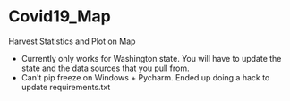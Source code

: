 # Covid19_Map
Harvest Statistics and Plot on Map

 - Currently only works for Washington state. You will have to update the state and the data sources that you pull from.
 - Can't pip freeze on Windows + Pycharm. Ended up doing a hack to update requirements.txt